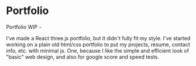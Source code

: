 # Portfolio
Portfolio WIP - 

I've made a React three.js portfolio, but it didn't fully fit my style. I've started working on a plain old html/css portfolio to put my projects,
resume, contact info, etc. with minimal js. One, because I like the simple and efficient look of "basic" web design, and also for google score and speed tests.


